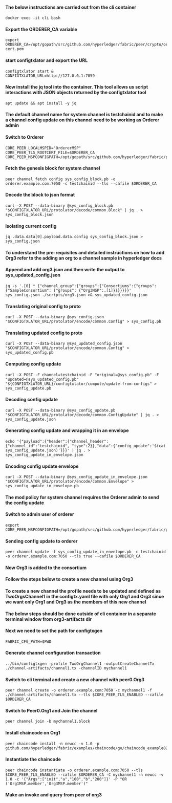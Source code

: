 #### The below instructions are carried out from the cli container
```
docker exec -it cli bash
```

#### Export the ORDERER_CA variable
```
export ORDERER_CA=/opt/gopath/src/github.com/hyperledger/fabric/peer/crypto/ordererOrganizations/example.com/orderers/orderer.example.com/msp/tlscacerts/tlsca.example.com-cert.pem

```

#### start configtxlator and export the URL
```
configtxlator start &
CONFIGTXLATOR_URL=http://127.0.0.1:7059
```

#### Now install the jq tool into the container. This tool allows us script interactions with JSON objects returned by the configtxlator tool
```
apt update && apt install -y jq
```

#### The default channel name for system channel is testchainid and to make a channel config update on this channel need to be working as Orderer admin

#### Switch to Orderer

```
CORE_PEER_LOCALMSPID="OrdererMSP"
CORE_PEER_TLS_ROOTCERT_FILE=$ORDERER_CA
CORE_PEER_MSPCONFIGPATH=/opt/gopath/src/github.com/hyperledger/fabric/peer/crypto/ordererOrganizations/example.com/users/Admin@example.com/msp
```

#### Fetch the genesis block for system channel

```
peer channel fetch config sys_config_block.pb -o orderer.example.com:7050 -c testchainid --tls --cafile $ORDERER_CA
```

#### Decode the block to json format

```
curl -X POST --data-binary @sys_config_block.pb "$CONFIGTXLATOR_URL/protolator/decode/common.Block" | jq . > sys_config_block.json
```

#### Isolating current config

```
jq .data.data[0].payload.data.config sys_config_block.json > sys_config.json
```

#### To understand the pre-requisites and detailed instructions on how to add Org3 refer to the adding an org to a channel sample in hyperledger docs 

#### Append and add org3.json and then write the output to sys_updated_config.json

```
jq -s '.[0] * {"channel_group":{"groups":{"Consortiums":{"groups": {"SampleConsortium": {"groups": {"Org3MSP":.[1]}}}}}}}' sys_config.json ./scripts/org3.json >& sys_updated_config.json
```

#### Translating original config to proto

```
curl -X POST --data-binary @sys_config.json "$CONFIGTXLATOR_URL/protolator/encode/common.Config" > sys_config.pb
```

#### Translating updated config to proto

```
curl -X POST --data-binary @sys_updated_config.json "$CONFIGTXLATOR_URL/protolator/encode/common.Config" > sys_updated_config.pb
```

#### Computing config update

```
curl -X POST -F channel=testchainid -F "original=@sys_config.pb" -F "updated=@sys_updated_config.pb" "${CONFIGTXLATOR_URL}/configtxlator/compute/update-from-configs" > sys_config_update.pb
```

#### Decoding config update

```
curl -X POST --data-binary @sys_config_update.pb "$CONFIGTXLATOR_URL/protolator/decode/common.ConfigUpdate" | jq . > sys_config_update.json
```

#### Generating config update and wrapping it in an envelope

```
echo '{"payload":{"header":{"channel_header":{"channel_id":"testchainid", "type":2}},"data":{"config_update":'$(cat sys_config_update.json)'}}}' | jq . > sys_config_update_in_envelope.json
```

#### Encoding config update envelope

```
curl -X POST --data-binary @sys_config_update_in_envelope.json "$CONFIGTXLATOR_URL/protolator/encode/common.Envelope" > sys_config_update_in_envelope.pb
```

#### The mod policy for system channel requires the Orderer admin to send the config update

#### Switch to admin user of orderer

```
export CORE_PEER_MSPCONFIGPATH=/opt/gopath/src/github.com/hyperledger/fabric/peer/crypto/ordererOrganizations/example.com/users/Admin@example.com/msp
```

#### Sending config update to orderer

```
peer channel update -f sys_config_update_in_envelope.pb -c testchainid -o orderer.example.com:7050 --tls true --cafile $ORDERER_CA
```

#### Now Org3 is added to the consortium

#### Follow the steps below to create a new channel using Org3

#### To create a new channel the profile needs to be updated and defined as TwoOrgsChannel1 in the configtx.yaml file with only Org1 and Org3 since we want only Org1 and Org3 as the members of this new channel

#### The below steps should be done outside of cli container in a separate terminal window from org3-artifacts dir

#### Next we need to set the path for configtxgen

```
FABRIC_CFG_PATH=$PWD
```

#### Generate channel configuration transaction

```
../bin/configtxgen -profile TwoOrgChannel1 -outputCreateChannelTx ./channel-artifacts/channel1.tx -channelID mychannel1
```

#### Switch to cli terminal and create a new channel with peer0.Org3

```
peer channel create -o orderer.example.com:7050 -c mychannel1 -f ./channel-artifacts/channel1.tx --tls $CORE_PEER_TLS_ENABLED --cafile $ORDERER_CA
```

#### Switch to Peer0.Org1 and Join the channel

```
peer channel join -b mychannel1.block
```

#### Install chaincode on Org1

```
peer chaincode install -n newcc -v 1.0 -p github.com/hyperledger/fabric/examples/chaincode/go/chaincode_example02
```

#### Instantiate the chaincode

```
peer chaincode instantiate -o orderer.example.com:7050 --tls $CORE_PEER_TLS_ENABLED --cafile $ORDERER_CA -C mychannel1 -n newcc -v 1.0 -c '{"Args":["init","a","100","b","200"]}' -P "OR	('Org1MSP.member','Org3MSP.member')"
```

#### Make an invoke and query from peer of org3
